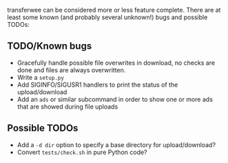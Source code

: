 transferwee can be considered more or less feature complete.
There are at least some known (and probably several unknown!) bugs
and possible TODOs:

## TODO/Known bugs

- Gracefully handle possible file overwrites in download, no checks are done and
  files are always overwritten.
- Write a `setup.py`
- Add SIGINFO/SIGUSR1 handlers to print the status of the upload/download
- Add an `ads` or similar subcommand in order to show one or more ads that are
  showed during file uploads

## Possible TODOs

- Add a `-d dir` option to specify a base directory for upload/download?
- Convert `tests/check.sh` in pure Python code?
